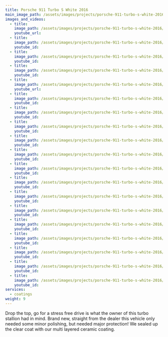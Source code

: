 ```yaml
---
title: Porsche 911 Turbo S White 2016
main_image_path: /assets/images/projects/porsche-911-turbo-s-white-2016/880x0_p1a4s35l7it4tr5qqbrp171rql4.jpg
images_and_videos:
  - title:
    image_path: /assets/images/projects/porsche-911-turbo-s-white-2016/880x0_p1a4s35l7i1l5c1i9j1rpgi1a15ao7.jpg
    youtube_url:
  - title:
    image_path: /assets/images/projects/porsche-911-turbo-s-white-2016/880x0_p1a4s35l7i1lvedj9n6o6qu1ggbe.jpg
    youtube_id:
  - title:
    image_path: /assets/images/projects/porsche-911-turbo-s-white-2016/880x0_p1a4s35l7i6vrq05as41oejk5ia.jpg
    youtube_id:
  - title:
    image_path: /assets/images/projects/porsche-911-turbo-s-white-2016/880x0_p1a4s35l7ial3vdk1v334k4110q5.jpg
    youtube_id:
  - title:
    image_path: /assets/images/projects/porsche-911-turbo-s-white-2016/880x0_p1a4s35l7icv1qqe77c1i86akrg.jpg
    youtube_url:
  - title:
    image_path: /assets/images/projects/porsche-911-turbo-s-white-2016/880x0_p1a4s35l7in7a10u21iil9e1uond.jpg
    youtube_id:
  - title:
    image_path: /assets/images/projects/porsche-911-turbo-s-white-2016/880x0_p1a4s35l7ineb1gho1uegq8t142r6.jpg
    youtube_id:
  - title:
    image_path: /assets/images/projects/porsche-911-turbo-s-white-2016/880x0_p1a4s35l7ip8tp3rcb69nl18ub9.jpg
    youtube_id:
  - title:
    image_path: /assets/images/projects/porsche-911-turbo-s-white-2016/880x0_p1a4s35l7iptmfda1n7u107am8c8.jpg
    youtube_id:
  - title:
    image_path: /assets/images/projects/porsche-911-turbo-s-white-2016/880x0_p1a4s35l7ivlj2k7vme2ve77ic.jpg
    youtube_id:
  - title:
    image_path: /assets/images/projects/porsche-911-turbo-s-white-2016/880x0_p1a4s35l796qd4iogkn1rti1rd33.jpg
    youtube_id:
  - title:
    image_path: /assets/images/projects/porsche-911-turbo-s-white-2016/20150817_144617.jpg
    youtube_id:
  - title:
    image_path: /assets/images/projects/porsche-911-turbo-s-white-2016/20150819_140845.jpg
    youtube_id:
  - title:
    image_path: /assets/images/projects/porsche-911-turbo-s-white-2016/20150819_154250.jpg
    youtube_id:
  - title:
    image_path: /assets/images/projects/porsche-911-turbo-s-white-2016/20150819_154313.jpg
    youtube_id:
  - title:
    image_path: /assets/images/projects/porsche-911-turbo-s-white-2016/20150819_154324.jpg
    youtube_id:
  - title:
    image_path: /assets/images/projects/porsche-911-turbo-s-white-2016/20150819_154338.jpg
    youtube_id:
  - title:
    image_path: /assets/images/projects/porsche-911-turbo-s-white-2016/20150819_154353.jpg
    youtube_id:
  - title:
    image_path: /assets/images/projects/porsche-911-turbo-s-white-2016/20150819_154410.jpg
    youtube_id:
services:
  - coatings
weight: 9
---
```

Drop the top, go for a stress free drive is what the owner of this turbo stallion had in mind. Brand new, straight from the dealer this vehicle only needed some minor polishing, but needed major protection! We sealed up the clear coat with our multi layered ceramic coating.
